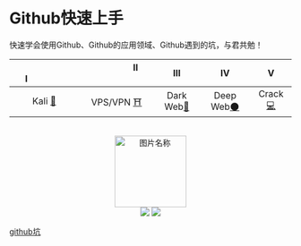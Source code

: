 # Github快速上手
快速学会使用Github、Github的应用领域、Github遇到的坑，与君共勉！

| &emsp;&emsp;&emsp;&emsp;Ⅰ&emsp;&emsp;&emsp;&emsp; |&emsp;&emsp;&emsp;&emsp; Ⅱ &emsp;&emsp;&emsp;&emsp;| Ⅲ | Ⅳ | Ⅴ |
| :--------: | :---------: | :---------: | :---------: | :---------: |
| Kali [💖](#-kali-linux) | VPS/VPN [⛩](#-vpsvpn)|Dark Web[🌚](#-dark-web) | Deep Web[🌑](#-deep-web) |Crack [💻](#-crack)| 
 
<br>
<div align="center">
    <img src="https://www.easyicon.net/api/resizeApi.php?id=1213004&size=128" width = "128" height = "128" alt="图片名称" />
    <br>
    <a href="Asciinema.md"> <img src="https://img.shields.io/badge/>-group-4ab8a1.svg"></a>
    <a href="https://legacy.gitbook.com/@wizardforcel"> <img src="https://img.shields.io/badge/_-gitbook-4ab8a1.svg"></a> 
</div>

[github坑](https://github.com/ckjbug/xiaokui/blob/master/%E7%BB%8F%E9%AA%8C%E4%B9%8B%E8%B0%88%EF%BC%88Github%E5%85%A5%E5%9D%91%EF%BC%89.md)
